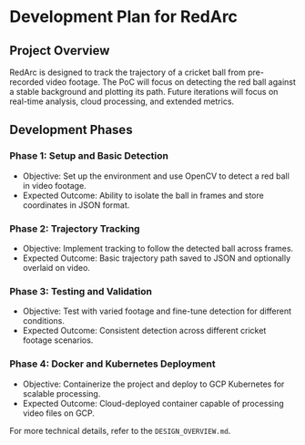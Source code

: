# Development Plan for RedArc

## Project Overview

RedArc is designed to track the trajectory of a cricket ball from pre-recorded video footage. The PoC will focus on detecting the red ball against a stable background and plotting its path. Future iterations will focus on real-time analysis, cloud processing, and extended metrics.

## Development Phases

### Phase 1: Setup and Basic Detection
- Objective: Set up the environment and use OpenCV to detect a red ball in video footage.
- Expected Outcome: Ability to isolate the ball in frames and store coordinates in JSON format.

### Phase 2: Trajectory Tracking
- Objective: Implement tracking to follow the detected ball across frames.
- Expected Outcome: Basic trajectory path saved to JSON and optionally overlaid on video.

### Phase 3: Testing and Validation
- Objective: Test with varied footage and fine-tune detection for different conditions.
- Expected Outcome: Consistent detection across different cricket footage scenarios.

### Phase 4: Docker and Kubernetes Deployment
- Objective: Containerize the project and deploy to GCP Kubernetes for scalable processing.
- Expected Outcome: Cloud-deployed container capable of processing video files on GCP.

For more technical details, refer to the `DESIGN_OVERVIEW.md`.
